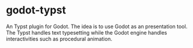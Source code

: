 # godot-typst
An Typst plugin for Godot. The idea is to use Godot as an presentation tool. The Typst handles text typesetting while the Godot engine handles interactivities such as procedural animation.
